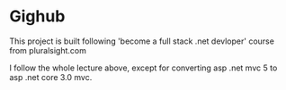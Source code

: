 # Gighub
This project is built following 'become a full stack .net devloper' course from pluralsight.com

I follow the whole lecture above, except for converting asp .net mvc 5 to asp .net core 3.0 mvc.
